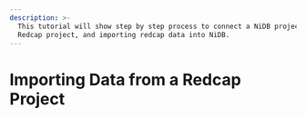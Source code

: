 ```yaml
---
description: >-
  This tutorial will show step by step process to connect a NiDB project with a
  Redcap project, and importing redcap data into NiDB.
---
```


# Importing Data from a Redcap Project

